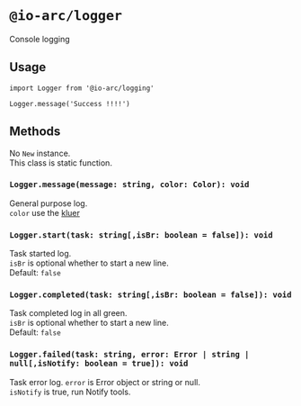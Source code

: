 # `@io-arc/logger`

Console logging

## Usage

```
import Logger from '@io-arc/logging'

Logger.message('Success !!!!')
```

## Methods

No `New` instance.  
This class is static function.

### `Logger.message(message: string, color: Color): void`

General purpose log.  
`color` use the [kluer](https://github.com/lukeed/kleur)

### `Logger.start(task: string[,isBr: boolean = false]): void`

Task started log.  
`isBr` is optional whether to start a new line.  
Default: `false`

### `Logger.completed(task: string[,isBr: boolean = false]): void`

Task completed log in all green.  
`isBr` is optional whether to start a new line.  
Default: `false`

### `Logger.failed(task: string, error: Error | string | null[,isNotify: boolean = true]): void`

Task error log. 
`error` is Error object or string or null.  
`isNotify` is true, run Notify tools.